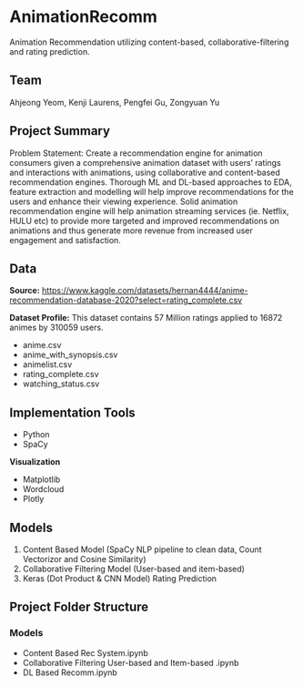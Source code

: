 # AnimationRecomm
Animation Recommendation utilizing content-based, collaborative-filtering and rating prediction. 

## Team
Ahjeong Yeom, Kenji Laurens, Pengfei Gu, Zongyuan Yu

## Project Summary
Problem Statement: Create a recommendation engine for animation consumers given a comprehensive animation dataset with users’ ratings and interactions with animations, using collaborative and content-based recommendation engines. Thorough ML and DL-based approaches to EDA, feature extraction and modelling will help improve recommendations for the users and enhance their viewing experience. Solid animation recommendation engine will help animation streaming services (ie. Netflix, HULU etc) to provide more targeted and improved recommendations on animations and thus generate more revenue from increased user engagement and satisfaction. 

## Data 
**Source:**  https://www.kaggle.com/datasets/hernan4444/anime-recommendation-database-2020?select=rating_complete.csv

**Dataset Profile:** This dataset contains 57 Million ratings applied to 16872 animes by 310059 users.
- anime.csv
- anime_with_synopsis.csv
- animelist.csv
- rating_complete.csv
- watching_status.csv

## Implementation Tools
- Python
- SpaCy

**Visualization**
- Matplotlib
- Wordcloud
- Plotly

## Models
1. Content Based Model (SpaCy NLP pipeline to clean data, Count Vectorizor and Cosine Similarity)
2. Collaborative Filtering Model (User-based and item-based)
3. Keras (Dot Product & CNN Model) Rating Prediction 

## Project Folder Structure
### Models
- Content Based Rec System.ipynb 
- Collaborative Filtering User-based and Item-based .ipynb
- DL Based Recomm.ipynb
